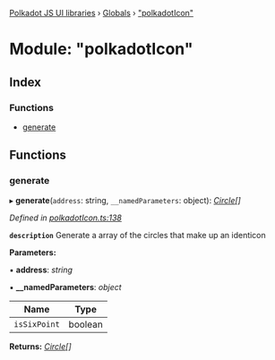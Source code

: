 [Polkadot JS UI libraries](../README.md) › [Globals](../globals.md) › ["polkadotIcon"](_polkadoticon_.md)

# Module: "polkadotIcon"

## Index

### Functions

* [generate](_polkadoticon_.md#generate)

## Functions

###  generate

▸ **generate**(`address`: string, `__namedParameters`: object): *[Circle](../interfaces/_types_.circle.md)[]*

*Defined in [polkadotIcon.ts:138](https://github.com/polkadot-js/ui/blob/a268160f/packages/ui-shared/src/polkadotIcon.ts#L138)*

**`description`** Generate a array of the circles that make up an identicon

**Parameters:**

▪ **address**: *string*

▪ **__namedParameters**: *object*

Name | Type |
------ | ------ |
`isSixPoint` | boolean |

**Returns:** *[Circle](../interfaces/_types_.circle.md)[]*
